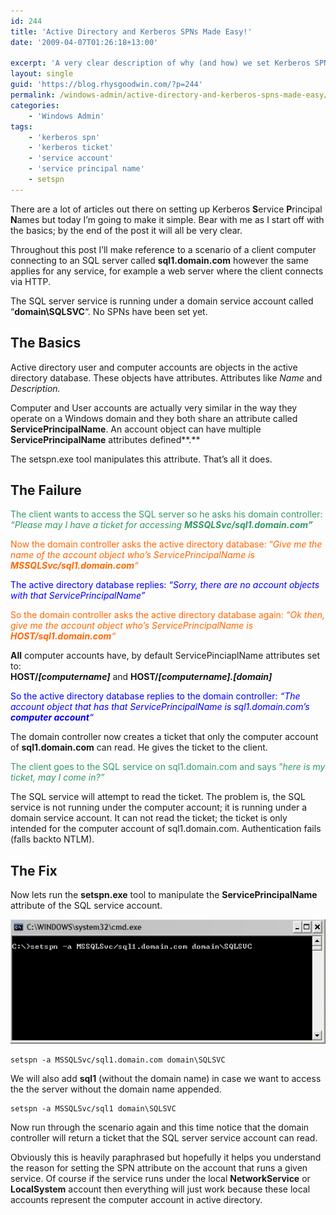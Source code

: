 ```yaml
---
id: 244
title: 'Active Directory and Kerberos SPNs Made Easy!'
date: '2009-04-07T01:26:18+13:00'

excerpt: 'A very clear description of why (and how) we set Kerberos SPNs in active directory. '
layout: single
guid: 'https://blog.rhysgoodwin.com/?p=244'
permalink: /windows-admin/active-directory-and-kerberos-spns-made-easy/
categories:
    - 'Windows Admin'
tags:
    - 'kerberos spn'
    - 'kerberos ticket'
    - 'service account'
    - 'service principal name'
    - setspn
---
```


There are a lot of articles out there on setting up Kerberos **S**ervice **P**rincipal **N**ames but today I’m going to make it simple. Bear with me as I start off with the basics; by the end of the post it will all be very clear.

Throughout this post I’ll make reference to a scenario of a client computer connecting to an SQL server called **sql1.domain.com** however the same applies for any service, for example a web server where the client connects via HTTP.

The SQL server service is running under a domain service account called “**domain\\SQLSVC**“. No SPNs have been set yet.

## **The Basics**

Active directory user and computer accounts are objects in the active directory database. These objects have attributes. Attributes like *Name* and *Description.*

Computer and User accounts are actually very similar in the way they operate on a Windows domain and they both share an attribute called **ServicePrincipalName**. An account object can have multiple **ServicePrincipalName** attributes defined**.**

The setspn.exe tool manipulates this attribute. That’s all it does.

## **The Failure**

<span style="color: #339966;">The client wants to access the SQL server so he asks his domain controller: *“Please may I have a ticket for accessing **MSSQLSvc/sql1.domain.com”***</span>

<span style="color: #ff6600;">Now the domain controller asks the active directory database: “*Give me the name of the account object who’s ServicePrincipalName is **MSSQLSvc/sql1.domain.com**“*</span>

<span style="color: #0000ff;">The active directory database replies: *“Sorry, there are no account objects with that ServicePrincipalName”*</span>

<span style="color: #ff6600;">So the domain controller asks the active directory database again: *“Ok then, give me the account object who’s ServicePrincipalName is **HOST/sql1.domain.com**“*</span>

**All** computer accounts have, by default ServicePinciaplName attributes set to:  
**HOST/*\[computername\]*** and **HOST/*\[computername\].\[domain\]***

<span style="color: #0000ff;">So the active directory database replies to the domain controller: *“The account object that has that ServicePrincipalName is sql1.domain.com’s **computer account**“*</span>

The domain controller now creates a ticket that only the computer account of **sql1.domain.com** can read. He gives the ticket to the client.

<span style="color: #339966;">The client goes to the SQL service on sql1.domain.com and says “*here is my ticket, may I come in?”*</span>

The SQL service will attempt to read the ticket. The problem is, the SQL service is not running under the computer account; it is running under a domain service account. It can not read the ticket; the ticket is only intended for the computer account of sql1.domain.com. Authentication fails (falls backto NTLM).

## **The Fix**

Now lets run the **setspn.exe** tool to manipulate the **ServicePrincipalName** attribute of the SQL service account.

[![Command promt screenshot showing setspn](/content/uploads/2009/04/setspncmd.jpg "setspn.exe")](/content/uploads/2009/04/setspncmd.jpg)

```
setspn -a MSSQLSvc/sql1.domain.com domain\SQLSVC
```

We will also add **sql1** (without the domain name) in case we want to access the the server without the domain name appended.

```
setspn -a MSSQLSvc/sql1 domain\SQLSVC
```

Now run through the scenario again and this time notice that the domain controller will return a ticket that the SQL server service account can read.

Obviously this is heavily paraphrased but hopefully it helps you understand the reason for setting the SPN attribute on the account that runs a given service. Of course if the service runs under the local **NetworkService** or **LocalSystem** account then everything will just work because these local accounts represent the computer account in active directory.